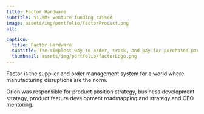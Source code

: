 ```yaml
---
title: Factor Hardware
subtitle: $1.8M+ venture funding raised
image: assets/img/portfolio/factorProduct.png
alt:

caption:
  title: Factor Hardware
  subtitle: The simplest way to order, track, and pay for purchased parts
  thumbnail: assets/img/portfolio/factorLogo.png
---
```

Factor is the supplier and order management system for a world where manufacturing disruptions are the norm.

Orion was responsible for product position strategy, business development strategy, product feature development roadmapping and strategy and CEO mentoring.
